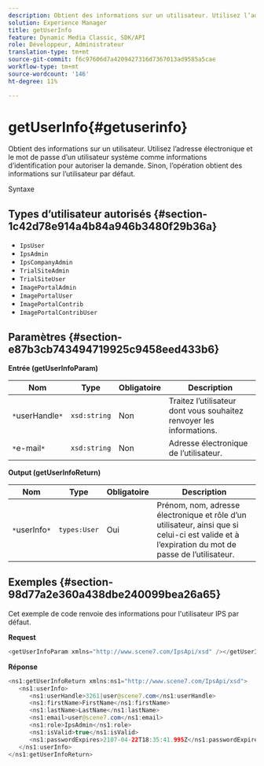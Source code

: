 ```yaml
---
description: Obtient des informations sur un utilisateur. Utilisez l’adresse électronique et le mot de passe d’un utilisateur système comme informations d’identification pour autoriser la demande. Sinon, l’opération obtient des informations sur l’utilisateur par défaut.
solution: Experience Manager
title: getUserInfo
feature: Dynamic Media Classic, SDK/API
role: Développeur, Administrateur
translation-type: tm+mt
source-git-commit: f6c97606d7a4209427316d7367013ad9585a5cae
workflow-type: tm+mt
source-wordcount: '146'
ht-degree: 11%

---
```



# getUserInfo{#getuserinfo}

Obtient des informations sur un utilisateur. Utilisez l’adresse électronique et le mot de passe d’un utilisateur système comme informations d’identification pour autoriser la demande. Sinon, l’opération obtient des informations sur l’utilisateur par défaut.

Syntaxe

## Types d’utilisateur autorisés {#section-1c42d78e914a4b84a946b3480f29b36a}

* `IpsUser`
* `IpsAdmin`
* `IpsCompanyAdmin`
* `TrialSiteAdmin`
* `TrialSiteUser`
* `ImagePortalAdmin`
* `ImagePortalUser`
* `ImagePortalContrib`
* `ImagePortalContribUser`

## Paramètres {#section-e87b3cb743494719925c9458eed433b6}

**Entrée (getUserInfoParam)**

| Nom | Type | Obligatoire | Description |
|---|---|---|---|
| `*`userHandle`*` | `xsd:string` | Non | Traitez l’utilisateur dont vous souhaitez renvoyer les informations. |
| `*`e-mail`*` | `xsd:string` | Non | Adresse électronique de l’utilisateur. |

**Output (getUserInfoReturn)**

| Nom | Type | Obligatoire | Description |
|---|---|---|---|
| `*`userInfo`*` | `types:User` | Oui | Prénom, nom, adresse électronique et rôle d’un utilisateur, ainsi que si celui-ci est valide et à l’expiration du mot de passe de l’utilisateur. |

## Exemples {#section-98d77a2e360a438dbe240099bea26a65}

Cet exemple de code renvoie des informations pour l&#39;utilisateur IPS par défaut.

**Request**

```java
<getUserInfoParam xmlns="http://www.scene7.com/IpsApi/xsd" /></getUserInfoParam>
```

**Réponse**

```java
<ns1:getUserInfoReturn xmlns:ns1="http://www.scene7.com/IpsApi/xsd"> 
   <ns1:userInfo> 
      <ns1:userHandle>3261|user@scene7.com</ns1:userHandle> 
      <ns1:firstName>FirstName</ns1:firstName> 
      <ns1:lastName>LastName</ns1:lastName> 
      <ns1:email>user@scene7.com</ns1:email> 
      <ns1:role>IpsAdmin</ns1:role> 
      <ns1:isValid>true</ns1:isValid> 
      <ns1:passwordExpires>2107-04-22T18:35:41.995Z</ns1:passwordExpires> 
   </ns1:userInfo> 
</ns1:getUserInfoReturn>
```

